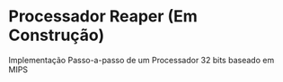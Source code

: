 # Processador Reaper (Em Construção)
Implementação Passo-a-passo de um Processador 32 bits baseado em MIPS
